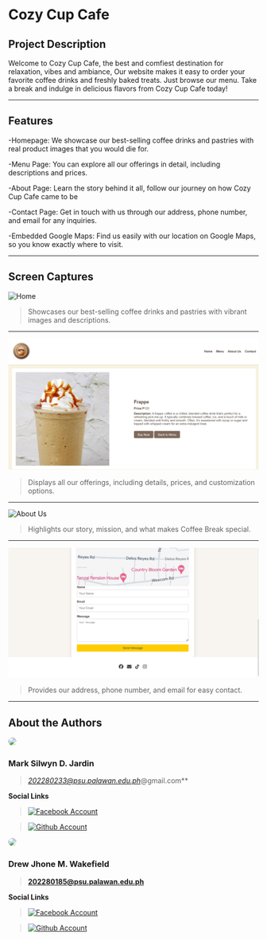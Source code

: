# Cozy Cup Cafe
## Project Description
Welcome to Cozy Cup Cafe, the best and comfiest destination for relaxation, vibes and ambiance,
Our website makes it easy to order your favorite coffee drinks and freshly baked treats. 
Just browse our menu. Take a break and indulge in delicious flavors from  Cozy Cup Cafe today!

---

## Features
-Homepage: We showcase our best-selling coffee drinks and pastries with real product images that you would die for.

-Menu Page: You can explore all our offerings in detail, including descriptions and prices.

-About Page: Learn the story behind it all, follow our journey on how Cozy Cup Cafe came to be

-Contact Page: Get in touch with us through our address, phone number, and email for any inquiries.

-Embedded Google Maps: Find us easily with our location on Google Maps, so you know exactly where to visit.

---
## Screen Captures
![Home](https://github.com/user-attachments/assets/86cb0edc-3325-4962-a1ca-5747fdcc7c65)
> Showcases our best-selling coffee drinks and pastries with vibrant images and descriptions.

---

![Menu](menu.png)
> Displays all our offerings, including details, prices, and customization options.

---

![About Us](aboutus.png)
> Highlights our story, mission, and what makes Coffee Break special.

---

![Contant Information](contact.png)
> Provides our address, phone number, and email for easy contact.

---

## About the Authors
<img src="img/mark.png" width="150" style="border-radius: 50%;">

### **Mark Silwyn D. Jardin**

> *202280233@psu.palawan.edu.ph*@gmail.com**

**Social Links**

> [![Facebook Account](https://github.com/gauravghongde/social-icons/blob/master/PNG/White/Facebook_white.png 'Facebook Account')](https://www.facebook.com/serious.black.90834?mibextid=ZbWKwl)

> [![Github Account](https://github.com/gauravghongde/social-icons/blob/master/PNG/White/Github_white.png 'Github Account')](https://github.com/Silwynn)


<img src="img/drew.png" width="150" style="border-radius: 50%;">

### **Drew Jhone M. Wakefield**

> **202280185@psu.palawan.edu.ph**

**Social Links**

> [![Facebook Account](https://github.com/gauravghongde/social-icons/blob/master/PNG/White/Facebook_white.png 'Facebook Account')](https://www.facebook.com/drew.wakefield/)

> [![Github Account](https://github.com/gauravghongde/social-icons/blob/master/PNG/White/Github_white.png 'Github Account')](https://github.com/Curiouscat21)
